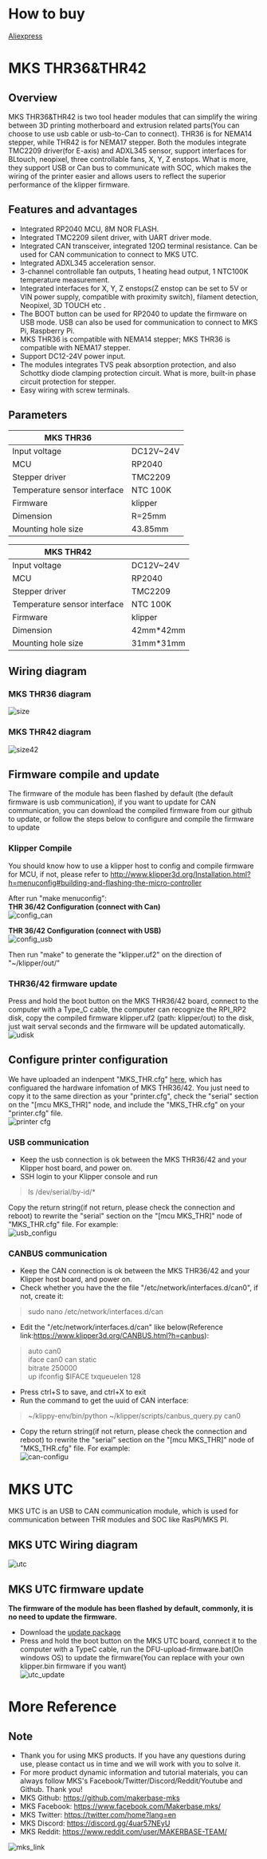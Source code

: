 # How to buy
[Aliexpress](https://www.aliexpress.com/item/1005004984153336.html?spm=a2g0o.productlist.0.0.69a5374bzosQOq&algo_pvid=44ce7969-35dd-47fc-be95-741efc127d29&algo_exp_id=44ce7969-35dd-47fc-be95-741efc127d29-0&pdp_ext_f=%7B%22sku_id%22%3A%2212000031238721549%22%7D&pdp_npi=2%40dis%21USD%2118.99%2117.09%21%21%21%21%21%402101d91e16701406443514989e896f%2112000031238721549%21sea&curPageLogUid=2av3JFSlCXPO&gatewayAdapt=4itemAdapt)

# MKS THR36&THR42
## Overview
MKS THR36&THR42 is two tool header modules that can simplify the wiring between 3D printing motherboard and extrusion related parts(You can choose to use usb cable or usb-to-Can to connect). THR36 is for NEMA14 stepper, while THR42 is for NEMA17 stepper. Both the modules integrate TMC2209 driver(for E-axis) and ADXL345 sensor, support interfaces for BLtouch, neopixel, three controllable fans, X, Y, Z enstops. What is more, they support USB or Can bus to communicate with SOC, which makes the wiring of the printer easier and allows users to reflect the superior performance of the klipper firmware.

## Features and advantages
- Integrated RP2040 MCU, 8M NOR FLASH.
- Integrated TMC2209 silent driver, with UART driver mode.
- Integrated CAN transceiver, integrated 120Ω terminal resistance. Can be used for CAN communication to connect to MKS UTC.
- Integrated ADXL345 acceleration sensor.
- 3-channel controllable fan outputs, 1 heating head output, 1 NTC100K temperature measurement.
- Integrated interfaces for X, Y, Z enstops(Z enstop can be set to 5V or VIN power supply, compatible with proximity switch), filament detection, Neopixel, 3D TOUCH etc .
- The BOOT button can be used for RP2040 to update the firmware on USB mode. USB can also be used for communication to connect to MKS Pi, Raspberry Pi.
- MKS THR36 is compatible with NEMA14 stepper; MKS THR36 is compatible with NEMA17 stepper.
- Support DC12-24V power input.
- The modules integrates TVS peak absorption protection, and also Schottky diode clamping protection circuit. What is more, built-in phase circuit protection for stepper.
- Easy wiring with screw terminals.

## Parameters
| MKS THR36      |   |
|------------|--------------------|
| Input voltage | DC12V~24V |
| MCU        | RP2040 | 
| Stepper driver | TMC2209 | 
| Temperature sensor interface | NTC 100K |
| Firmware | klipper | 
| Dimension | R=25mm | 
| Mounting hole size | 43.85mm | 

| MKS THR42      |   |
|------------|--------------------| 
| Input voltage | DC12V~24V |
| MCU        | RP2040 | 
| Stepper driver | TMC2209 | 
| Temperature sensor interface | NTC 100K | 
| Firmware | klipper | 
| Dimension | 42mm*42mm | 
| Mounting hole size | 31mm*31mm | 

## Wiring diagram
### MKS THR36 diagram
![size](https://user-images.githubusercontent.com/12979070/205477677-9275c0c7-0b38-4316-8744-873c80a18c54.jpg)

### MKS THR42 diagram
![size42](https://user-images.githubusercontent.com/12979070/205477698-f892b829-272b-4767-9ed1-cb4e134433ea.jpg)

## Firmware compile and update
The firmware of the module has been flashed by default (the default firmware is usb communication), if you want to update for CAN communication, you can download the compiled firmware from our github to update, or follow the steps below to configure and compile the firmware to update

### Klipper Compile
You should know how to use a klipper host to config and compile firmware for MCU, if not, please refer to http://www.klipper3d.org/Installation.html?h=menuconfig#building-and-flashing-the-micro-controller

After run "make menuconfig":  
**THR 36/42 Configuration (connect with Can)**   
![config_can](https://user-images.githubusercontent.com/12979070/205478259-2dd5f8c5-26bf-440f-84d8-aec1adb23618.png)

**THR 36/42 Configuration (connect with USB)**  
![config_usb](https://user-images.githubusercontent.com/12979070/205478264-b9398b7a-d880-4b49-a26b-bfafcadf9fa4.png)

Then run "make" to generate the "klipper.uf2" on the direction of "~/klipper/out/"

### THR36/42 firmware update
Press and hold the boot button on the MKS THR36/42 board, connect to the computer with a Type_C cable, the computer can recognize the RPI_RP2 disk, copy the compiled firmware klipper.uf2 (path: klipper/out) to the disk, just wait serval seconds and the firmware will be updated automatically.  
![udisk](https://user-images.githubusercontent.com/12979070/205478314-b7905623-3d5c-45bb-b456-214ceef92a45.png)

## Configure printer configuration
We have uploaded an indenpent "MKS_THR.cfg" [here](https://github.com/makerbase-mks/MKS-THR36-THR42-UTC/blob/main/MKS_THR.cfg), which has configuared the hardware infomation of MKS THR36/42. You just need to copy it to the same direction as your "printer.cfg", check the "serial" section on the "[mcu MKS_THR]" node, and include the "MKS_THR.cfg" on your "printer.cfg" file.  
![printer cfg](https://user-images.githubusercontent.com/12979070/205478993-5ebc6275-ddb4-4ae1-918b-bba750cc6aef.png)

### USB communication
- Keep the usb connection is ok between the MKS THR36/42 and your Klipper host board, and power on.
- SSH login to your Klipper console and run
> ls /dev/serial/by-id/*   

Copy the return string(if not return, please check the connection and reboot) to rewrite the "serial" section on the "[mcu MKS_THR]" node of "MKS_THR.cfg" file. For example:  
![usb_configu](https://user-images.githubusercontent.com/12979070/205479233-397f18d3-aaab-43bb-8d17-23193c80ff52.png)  

### CANBUS communication
- Keep the CAN connection is ok between the MKS THR36/42 and your Klipper host board, and power on.
- Check whether you have the the file "/etc/network/interfaces.d/can0", if not, create it:
> sudo nano /etc/network/interfaces.d/can
- Edit the "/etc/network/interfaces.d/can" like below(Reference link:https://www.klipper3d.org/CANBUS.html?h=canbus):
> auto can0  
> iface can0 can static  
> bitrate 250000  
> up ifconfig $IFACE txqueuelen 128  
- Press ctrl+S to save, and ctrl+X to exit
- Run the command to get the uuid of CAN interface:  
> ~/klippy-env/bin/python ~/klipper/scripts/canbus_query.py can0  
- Copy the return string(if not return, please check the connection and reboot) to rewrite the "serial" section on the "[mcu MKS_THR]" node of "MKS_THR.cfg" file. For example:  
![can-configu](https://user-images.githubusercontent.com/12979070/205479488-813104f5-040b-4f1e-8655-36f1c22df56c.png)


# MKS UTC
MKS UTC is an USB to CAN communication module, which is used for communication between THR modules and SOC like RasPI/MKS PI.

## MKS UTC Wiring diagram
![utc](https://user-images.githubusercontent.com/12979070/205477726-b6ac7069-92d7-4b6c-80e6-ab29e2f077f5.jpg)

## MKS UTC firmware update
**The firmware of the module has been flashed by default, commonly, it is no need to update the firmware.**

- Download the [update package](https://github.com/makerbase-mks/MKS-THR36-THR42-UTC/blob/main/MKS%20UTC%20DFU-Upload.rar)  
- Press and hold the boot button on the MKS UTC board, connect it to the computer with a TypeC cable, run the DFU-upload-firmware.bat(On windows OS) to update the firmware(You can replace with your own klipper.bin firmware if you want)  
![utc_update](https://user-images.githubusercontent.com/12979070/205479861-236ce417-46a5-480d-a280-3fad873f04d6.png)

# More Reference



## Note
- Thank you for using MKS products. If you have any questions during use, please contact us in time and we will work with you to solve it.
- For more product dynamic information and tutorial materials, you can always follow MKS's Facebook/Twitter/Discord/Reddit/Youtube and Github. Thank you!
- MKS Github: https://github.com/makerbase-mks  
- MKS Facebook: https://www.facebook.com/Makerbase.mks/  
- MKS Twitter: https://twitter.com/home?lang=en  
- MKS Discord: https://discord.gg/4uar57NEyU
- MKS Reddit: https://www.reddit.com/user/MAKERBASE-TEAM/ 

![mks_link](https://user-images.githubusercontent.com/12979070/149611647-1819afd8-0241-42ec-8817-41a290827f0a.png)

                               
